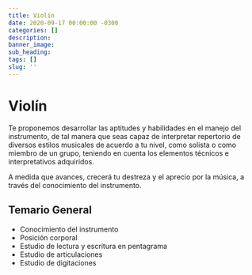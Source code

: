 ```yaml
---
title: Violín
date: 2020-09-17 00:00:00 -0300
categories: []
description:
banner_image:
sub_heading:
tags: []
slug: ''
---
```


# Violín
Te proponemos desarrollar las aptitudes y habilidades en el manejo del instrumento, de tal manera
que seas capaz de interpretar repertorio de diversos estilos musicales de acuerdo a tu nivel, como
solista o como miembro de un grupo, teniendo en cuenta los elementos técnicos e interpretativos
adquiridos.

A medida que avances, crecerá tu destreza y el aprecio por la música, a través del
conocimiento del instrumento.

## Temario General
* Conocimiento del instrumento
* Posición corporal
* Estudio de lectura y escritura en pentagrama
* Estudio de articulaciones
* Estudio de digitaciones
